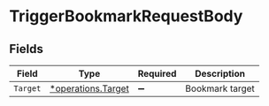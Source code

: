 # TriggerBookmarkRequestBody


## Fields

| Field                                                   | Type                                                    | Required                                                | Description                                             |
| ------------------------------------------------------- | ------------------------------------------------------- | ------------------------------------------------------- | ------------------------------------------------------- |
| `Target`                                                | [*operations.Target](../../models/operations/target.md) | :heavy_minus_sign:                                      | Bookmark target                                         |